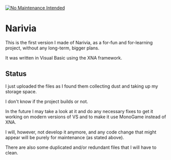 [![No Maintenance Intended](http://unmaintained.tech/badge.svg)](http://unmaintained.tech/)

# Narivia

This is the first version I made of Narivia, as a for-fun and for-learning project, without any long-term, bigger plans.

It was written in Visual Basic using the XNA framework.

## Status

I just uploaded the files as I found them collecting dust and taking up my storage space.

I don't know if the project builds or not.

In the future I may take a look at it and do any necessary fixes to get it working on modern versions of VS and to make it use MonoGame instead of XNA.

I will, however, not develop it anymore, and any code change that might appear will be purely for maintenance (as stated above).

There are also some duplicated and/or redundant files that I will have to clean.
